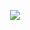 <!--
### Hi there 👋
**mahanmoulaei/mahanmoulaei** is a ✨ _special_ ✨ repository because its `README.md` (this file) appears on your GitHub profile.

Here are some ideas to get you started:

- 🔭 I’m currently working on ...
- 🌱 I’m currently learning ...
- 👯 I’m looking to collaborate on ...
- 🤔 I’m looking for help with ...
- 💬 Ask me about ...
- 📫 How to reach me: ...
- 😄 Pronouns: ...
- ⚡ Fun fact: ...


![Mahan Moulaei's GitHub Stats](https://github-readme-stats.vercel.app/api?username=mahanmoulaei&show_icons=true&theme=outrun&text_color=fff&icon_color=ff0095&border_color=ff0000&title_color=00ff33&bg_color=22085e&hide=stars,issues&count_private=true&include_all_commits=true)

[![Mahan Moulaei's Top Langs](https://github-readme-stats.vercel.app/api/top-langs/?username=mahanmoulaei&langs_count=10&hide=scss,less,hack)](https://github.com/mahanmoulaei/mahanmoulaei)
-->

<p align="center">
    <!--
    <img
        src="https://github-readme-stats.vercel.app/api?username=mahanmoulaei&show_icons=true&theme=outrun&text_color=fff&icon_color=ff0095&border_color=ff0000&title_color=00ff33&bg_color=22085e&hide=stars,issues&count_private=true&include_all_commits=true"
    />
    <br>
    -->
    <img
        src="https://github-readme-stats.vercel.app/api/top-langs/?username=mahanmoulaei&langs_count=10&hide=scss,less,hack"
    />
</p>

